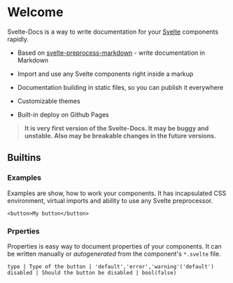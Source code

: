 # Welcome

Svelte-Docs is a way to write documentation for your [Svelte](https://svelte.dev) components rapidly.

* Based on [svelte-preprocess-markdown](https://alexxnb.github.io/svelte-preprocess-markdown) - write documentation in Markdown 

* Import and use any Svelte components right inside a markup

* Documentation building in static files, so you can publish it everywhere

* Customizable themes

* Built-in deploy on Github Pages

> **It is very first version of the Svelte-Docs. It may be buggy and unstable. Also may be breakable changes in the future versions.**

## Builtins

### Examples

Examples are show, how to work your components. It has incapsulated CSS environment, virtual imports and ability to use any Svelte preprocessor.

```example
<button>My button</button>
```

### Prperties

Properties is easy way to document properties of your components. It can be written manually or *autogenerated*  from the component's `*.svelte` file.

```properties
type | Type of the button | 'default','error','warning'('default')
disabled | Should the button be disabled | bool(false)
```